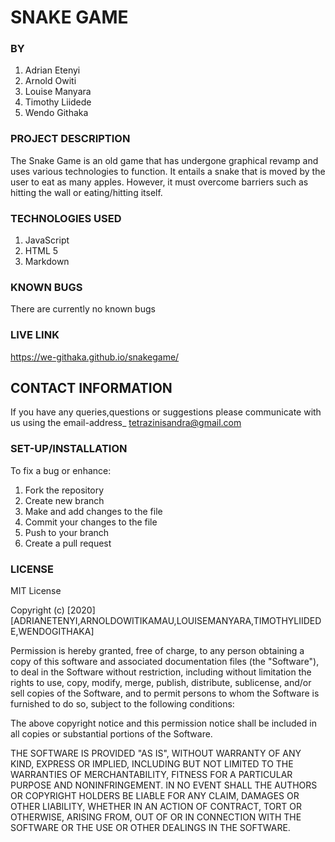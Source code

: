 # SNAKE GAME

### BY 
1. Adrian Etenyi
2. Arnold Owiti
3. Louise Manyara
4. Timothy Liidede
5. Wendo Githaka

### PROJECT DESCRIPTION
The Snake Game is an old game that has undergone graphical revamp and uses various technologies to function. It entails a snake that is moved by the user to eat as many apples. However, it must overcome  barriers such as hitting the wall or eating/hitting itself.

### TECHNOLOGIES USED

1. JavaScript
2. HTML 5
3. Markdown

### KNOWN BUGS 
There are currently no known bugs

### LIVE LINK
 https://we-githaka.github.io/snakegame/

## CONTACT INFORMATION

If you have any queries,questions or suggestions please communicate with us using the email-address_ tetrazinisandra@gmail.com

### SET-UP/INSTALLATION
To fix a bug or enhance:

1. Fork the repository
2. Create new branch
3. Make and add  changes to the file
4. Commit your changes to the file 
5. Push to your branch
6. Create a pull request

### LICENSE
MIT License

Copyright (c) [2020] [ADRIANETENYI,ARNOLDOWITIKAMAU,LOUISEMANYARA,TIMOTHYLIIDEDE,WENDOGITHAKA]

Permission is hereby granted, free of charge, to any person obtaining a copy
of this software and associated documentation files (the "Software"), to deal
in the Software without restriction, including without limitation the rights
to use, copy, modify, merge, publish, distribute, sublicense, and/or sell
copies of the Software, and to permit persons to whom the Software is
furnished to do so, subject to the following conditions:

The above copyright notice and this permission notice shall be included in all
copies or substantial portions of the Software.

THE SOFTWARE IS PROVIDED "AS IS", WITHOUT WARRANTY OF ANY KIND, EXPRESS OR
IMPLIED, INCLUDING BUT NOT LIMITED TO THE WARRANTIES OF MERCHANTABILITY,
FITNESS FOR A PARTICULAR PURPOSE AND NONINFRINGEMENT. IN NO EVENT SHALL THE
AUTHORS OR COPYRIGHT HOLDERS BE LIABLE FOR ANY CLAIM, DAMAGES OR OTHER
LIABILITY, WHETHER IN AN ACTION OF CONTRACT, TORT OR OTHERWISE, ARISING FROM,
OUT OF OR IN CONNECTION WITH THE SOFTWARE OR THE USE OR OTHER DEALINGS IN THE
SOFTWARE.
